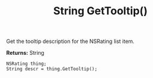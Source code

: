 ﻿---
uid: crmscript_ref_NSRating_GetTooltip
title: String GetTooltip()
intellisense: NSRating.GetTooltip
keywords: NSRating, GetTooltip
so.topic: reference
---

Get the tooltip description for the NSRating list item.

**Returns:** String

```crmscript
NSRating thing;
String descr = thing.GetTooltip();
```


